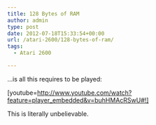 ```yaml
---
title: 128 Bytes of RAM
author: admin
type: post
date: 2012-07-18T15:33:54+00:00
url: /atari-2600/128-bytes-of-ram/
tags:
  - Atari 2600

---
```

&#8230;is all this requires to be played:

[youtube=http://www.youtube.com/watch?feature=player_embedded&v=buhHMAcRSwU#!]

This is literally unbelievable.
